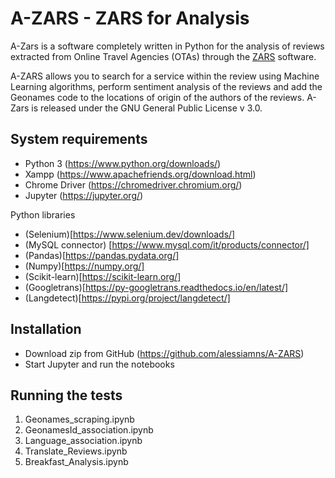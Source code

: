 # A-ZARS - ZARS for Analysis
A-Zars is a software completely written in Python for the analysis of reviews extracted from Online Travel Agencies (OTAs) through the [ZARS](https://github.com/alessiamns/ZARS) software. 

A-ZARS allows you to search for a service within the review using Machine Learning algorithms, perform sentiment analysis of the reviews and add the Geonames code to the locations of origin of the authors of the reviews. A-Zars is released under the GNU General Public License v 3.0.

## System requirements

* Python 3 (https://www.python.org/downloads/)
* Xampp (https://www.apachefriends.org/download.html)
* Chrome Driver (https://chromedriver.chromium.org/)
* Jupyter (https://jupyter.org/)

Python libraries

* (Selenium)[https://www.selenium.dev/downloads/]
* (MySQL connector) [https://www.mysql.com/it/products/connector/]
* (Pandas)[https://pandas.pydata.org/]
* (Numpy)[https://numpy.org/]
* (Scikit-learn)[https://scikit-learn.org/]
* (Googletrans)[https://py-googletrans.readthedocs.io/en/latest/]
* (Langdetect)[https://pypi.org/project/langdetect/]

## Installation

* Download zip from GitHub (https://github.com/alessiamns/A-ZARS) 
* Start Jupyter and run the notebooks

## Running the tests

1. Geonames_scraping.ipynb
2. GeonamesId_association.ipynb
3. Language_association.ipynb
4. Translate_Reviews.ipynb
5. Breakfast_Analysis.ipynb

